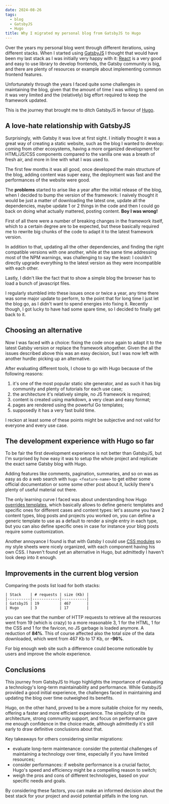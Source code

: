 ```yaml
---
date: 2024-08-26
tags:
  - blog
  - GatsbyJS
  - Hugo
title: Why I migrated my personal blog from GatsbyJS to Hugo
---
```

Over the years my personal blog went through different iterations, using
different stacks. When I started using [GatsbyJS](https://www.gatsbyjs.com/) I
thought that would have been my last stack as I was initially very happy with
it: [React](https://react.dev/) is a very good and easy to use library to
develop frontends, the Gatsby community is big, and there are plenty of
resources or example about implementing common frontend features.

Unfortunately through the years I faced quite some challenges in maintaining the
blog, given that the amount of time I was willing to spend on it was very
limited and the (relatively) big effort required to keep the framework updated.

This is the journey that brought me to ditch GatsbyJS in favour of
[Hugo](https://gohugo.io/).

<!--more-->

## A love-hate relationship with GatsbyJS

Surprisingly, with Gatsby it was love at first sight. I initially thought it was
a great way of creating a static website, such as the blog I wanted to develop:
coming from other ecosystems, having a more organized development for
HTML/JS/CSS components compared to the vanilla one was a breath of fresh air,
and more in line with what I was used to.

The first few months it was all good, once developed the main structure of the
blog, adding content was super easy, the deployment was fast and the
performances of the website were good.

The **problems** started to arise like a year after the initial release of the
blog, when I decided to bump the version of the framework: I naively thought it
would be just a matter of downloading the latest one, update all the
dependencies, maybe update 1 or 2 things in the code and then I could go back on
doing what actually mattered, posting content. **Boy I was wrong!**

First of all there were a number of breaking changes in the framework itself,
which to a certain degree are to be expected, but these basically required me to
rewrite big chunks of the code to adapt it to the latest framework version.

In addition to that, updating all the other dependencies, and finding the
right compatible versions with one another, while at the same time addressing
most of the NPM warnings, was challenging to say the least: I couldn't directly
upgrade everything to the latest version as they were incompatible with each
other.

Lastly, I didn't like the fact that to show a simple blog the browser has to
load a bunch of javascript files.

I regularly stumbled into these issues once or twice a year, any time there was
some major update to perform, to the point that for long time I just let the
blog go, as I didn't want to spend energies into fixing it. Recently though, I
got lucky to have had some spare time, so I decided to finally get back to it.

## Choosing an alternative

Now I was faced with a choice: fixing the code once again to adapt it to the
latest Gatsby version or replace the framework altogether. Given the all the
issues described above this was an easy decision, but I was now left with
another hurdle: picking up an alternative.

After evaluating different tools, I chose to go with Hugo because of the
following reasons:

1. it's one of the most popular static site generator, and as such it has
   big community and plenty of tutorials for each use case;
2. the architecture it's relatively simple, no JS framework is required;
3. content is created using markdown, a very clean and easy format;
4. pages are rendered using the powerful Go templates;
5. supposedly it has a very fast build time.

I reckon at least some of these points might be subjective and not valid for
everyone and every use case.

## The development experience with Hugo so far

To be fair the first development experience is not better than GatsbyJS, but I'm
surprised by how easy it was to setup the whole project and replicate the
exact same Gatsby blog with Hugo.

Adding features like comments, pagination, summaries, and so on was as easy as
do a web search with `hugo <feature-name>` to get either some official
documentation or some some other post about it, luckily there's plenty of
useful material out there.

The only learning curve I faced was about understanding how Hugo
[overrides templates](https://gohugo.io/templates/lookup-order/), which
basically allows to define generic templates and specific ones for different
cases and content types: let's assume you have 2 content types, blog posts and
projects you worked on, you can define a generic template to use as a default to
render a single entry in each type, but you can also define specific ones in
case for instance your blog posts require some customization.

Another annoyance I found is that with Gatsby I could use
[CSS modules](https://github.com/css-modules/css-modules) so my style sheets
were nicely organized, with each component having his own CSS. I haven't found
yet an alternative in Hugo, but admittedly I haven't look deep into it enough.

## Improvements in the current blog version

Comparing the posts list load for both stacks:

```
| Stack    | # requests | size (Kb) |
|----------|------------|-----------|
| GatsbyJS | 19         | 467       |
| Hugo     | 3          | 17        |
```

you can see that the number of HTTP requests to retrieve all the resources went
from 19 (which is crazy) to a more reasonable 3, 1 for the HTML, 1 for the CSS
and 1 for the favicon, no JS garbage is loaded anymore. A reduction of **84%**.
This of course affected also the total size of the data downloaded, which went
from 467 Kb to 17 Kb, or **-96%**.

For big enough web site such a difference could become noticeable by users and
improve the whole experience.

## Conclusions

This journey from GatsbyJS to Hugo highlights the importance of evaluating a
technology's long-term maintainability and performance. While GatsbyJS provided
a good initial experience, the challenges faced in maintaining and updating the
blog over time outweighed its benefits.

Hugo, on the other hand, proved to be a more suitable choice for my needs,
offering a faster and more efficient experience. The simplicity of its
architecture, strong community support, and focus on performance gave me enough
confidence in the choice made, although admittedly it's still early to draw
definitive conclusions about that.

Key takeaways for others considering similar migrations:

* evaluate long-term maintenance: consider the potential challenges of
  maintaining a technology over time, especially if you have limited resources;
* consider performances: if website performance is a crucial factor, Hugo's
  speed and efficiency might be a compelling reason to switch;
* weigh the pros and cons of different technologies, based on your specific
  needs and goals.

By considering these factors, you can make an informed decision about the best
stack for your project and avoid potential pitfalls in the long run.
